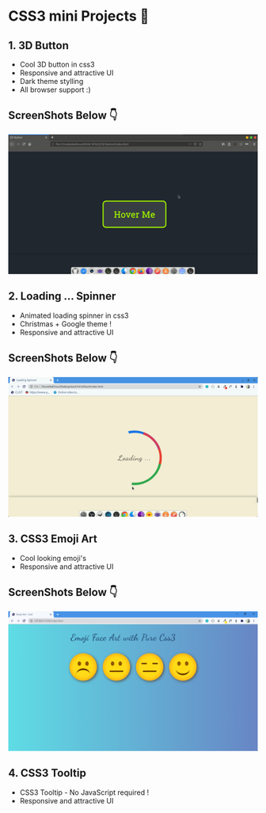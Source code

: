 # CSS3 mini Projects 🌱

## 1. 3D Button 
- Cool 3D button in css3
- Responsive and attractive UI
- Dark theme stylling
- All browser support :)

## ScreenShots Below 👇

![Screenshot-1](https://github.com/deathook007/CSS3-Mini-Projects/blob/main/3D%20Button/Hnet.com-image.gif)


## 2. Loading ... Spinner 
- Animated loading spinner in css3
- Christmas + Google theme !
- Responsive and attractive UI

## ScreenShots Below 👇

![Screenshot-1](https://github.com/deathook007/CSS3-Mini-Projects/blob/main/Animated%20Loading%20Spinner/Hnet-image.gif)


## 3. CSS3 Emoji Art
- Cool looking emoji's
- Responsive and attractive UI

## ScreenShots Below 👇

![Screenshot-1](https://github.com/deathook007/CSS3-Mini-Projects/blob/main/CSS3%20Emoji%20Art/Emoji%20Arts.png)


## 4. CSS3 Tooltip
- CSS3 Tooltip - No JavaScript required !
- Responsive and attractive UI

